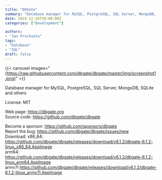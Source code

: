 ```yaml
---
title: "DbGate"
summary: "Database manager for MySQL, PostgreSQL, SQL Server, MongoDB, SQLite and others"
date: 2024-12-26T10:09:00Z
categories: ["Development"]

authors:
- "Jan Prochazka"
tags: 
- "Database"
- "SQL"
draft: false
---
```


{{< carousel images="{https://raw.githubusercontent.com/dbgate/dbgate/master/img/screenshot1.png}" >}}

Database manager for MySQL, PostgreSQL, SQL Server, MongoDB, SQLite and others

License: MIT

Web page: <https://dbgate.org>  
Source code: <https://github.com/dbgate/dbgate>

Become a sponsor: <https://github.com/sponsors/dbgate>  
Report the bug: <https://github.com/dbgate/dbgate/issues/new>  
Download:   x86_64: <https://github.com/dbgate/dbgate/releases/download/v6.1.2/dbgate-6.1.2-linux_x86_64.AppImage>  
            arm64: <https://github.com/dbgate/dbgate/releases/download/v6.1.2/dbgate-6.1.2-linux_arm64.AppImage>  
            armv7l <https://github.com/dbgate/dbgate/releases/download/v6.1.2/dbgate-6.1.2-linux_armv7l.AppImage>
